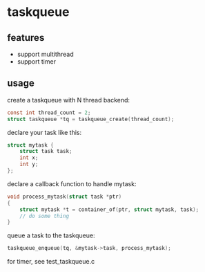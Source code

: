 taskqueue
==================

features
------------------

- support multithread
- support timer

usage
------------------

create a taskqueue with N thread backend:
```c
const int thread_count = 2;
struct taskqueue *tq = taskqueue_create(thread_count);
```

declare your task like this:
```c
struct mytask {
    struct task task;
    int x;
    int y;
};
```

declare a callback function to handle mytask:
```c
void process_mytask(struct task *ptr)
{
    struct mytask *t = container_of(ptr, struct mytask, task);
    // do some thing
}
```

queue a task to the taskqueue:
```c
taskqueue_enqueue(tq, &mytask->task, process_mytask);
```

for timer, see test_taskqueue.c

